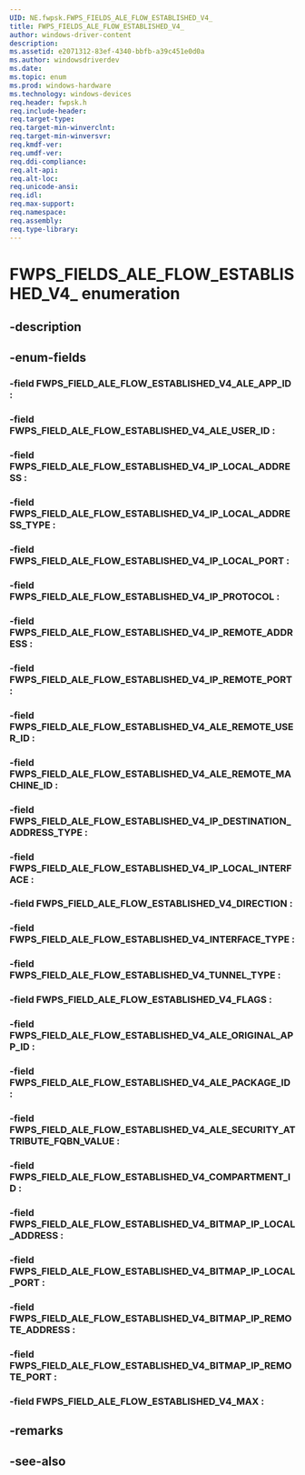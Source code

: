 ```yaml
---
UID: NE.fwpsk.FWPS_FIELDS_ALE_FLOW_ESTABLISHED_V4_
title: FWPS_FIELDS_ALE_FLOW_ESTABLISHED_V4_
author: windows-driver-content
description: 
ms.assetid: e2071312-83ef-4340-bbfb-a39c451e0d0a
ms.author: windowsdriverdev
ms.date: 
ms.topic: enum
ms.prod: windows-hardware
ms.technology: windows-devices
req.header: fwpsk.h
req.include-header:
req.target-type:
req.target-min-winverclnt:
req.target-min-winversvr:
req.kmdf-ver:
req.umdf-ver:
req.ddi-compliance:
req.alt-api:
req.alt-loc:
req.unicode-ansi:
req.idl:
req.max-support:
req.namespace:
req.assembly:
req.type-library:
---
```


# FWPS_FIELDS_ALE_FLOW_ESTABLISHED_V4_ enumeration

## -description



## -enum-fields

### -field FWPS_FIELD_ALE_FLOW_ESTABLISHED_V4_ALE_APP_ID : 
### -field FWPS_FIELD_ALE_FLOW_ESTABLISHED_V4_ALE_USER_ID : 
### -field FWPS_FIELD_ALE_FLOW_ESTABLISHED_V4_IP_LOCAL_ADDRESS : 
### -field FWPS_FIELD_ALE_FLOW_ESTABLISHED_V4_IP_LOCAL_ADDRESS_TYPE : 
### -field FWPS_FIELD_ALE_FLOW_ESTABLISHED_V4_IP_LOCAL_PORT : 
### -field FWPS_FIELD_ALE_FLOW_ESTABLISHED_V4_IP_PROTOCOL : 
### -field FWPS_FIELD_ALE_FLOW_ESTABLISHED_V4_IP_REMOTE_ADDRESS : 
### -field FWPS_FIELD_ALE_FLOW_ESTABLISHED_V4_IP_REMOTE_PORT : 
### -field FWPS_FIELD_ALE_FLOW_ESTABLISHED_V4_ALE_REMOTE_USER_ID : 
### -field FWPS_FIELD_ALE_FLOW_ESTABLISHED_V4_ALE_REMOTE_MACHINE_ID : 
### -field FWPS_FIELD_ALE_FLOW_ESTABLISHED_V4_IP_DESTINATION_ADDRESS_TYPE : 
### -field FWPS_FIELD_ALE_FLOW_ESTABLISHED_V4_IP_LOCAL_INTERFACE : 
### -field FWPS_FIELD_ALE_FLOW_ESTABLISHED_V4_DIRECTION : 
### -field FWPS_FIELD_ALE_FLOW_ESTABLISHED_V4_INTERFACE_TYPE : 
### -field FWPS_FIELD_ALE_FLOW_ESTABLISHED_V4_TUNNEL_TYPE : 
### -field FWPS_FIELD_ALE_FLOW_ESTABLISHED_V4_FLAGS : 
### -field FWPS_FIELD_ALE_FLOW_ESTABLISHED_V4_ALE_ORIGINAL_APP_ID : 
### -field FWPS_FIELD_ALE_FLOW_ESTABLISHED_V4_ALE_PACKAGE_ID : 
### -field FWPS_FIELD_ALE_FLOW_ESTABLISHED_V4_ALE_SECURITY_ATTRIBUTE_FQBN_VALUE : 
### -field FWPS_FIELD_ALE_FLOW_ESTABLISHED_V4_COMPARTMENT_ID : 
### -field FWPS_FIELD_ALE_FLOW_ESTABLISHED_V4_BITMAP_IP_LOCAL_ADDRESS : 
### -field FWPS_FIELD_ALE_FLOW_ESTABLISHED_V4_BITMAP_IP_LOCAL_PORT : 
### -field FWPS_FIELD_ALE_FLOW_ESTABLISHED_V4_BITMAP_IP_REMOTE_ADDRESS : 
### -field FWPS_FIELD_ALE_FLOW_ESTABLISHED_V4_BITMAP_IP_REMOTE_PORT : 
### -field FWPS_FIELD_ALE_FLOW_ESTABLISHED_V4_MAX : 

## -remarks

## -see-also